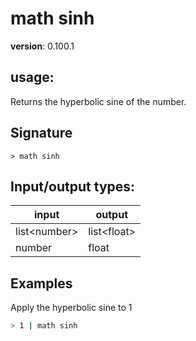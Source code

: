 # math sinh

**version**: 0.100.1

## **usage**:

Returns the hyperbolic sine of the number.

## Signature

`> math sinh `

## Input/output types:

| input          | output        |
| -------------- | ------------- |
| list\<number\> | list\<float\> |
| number         | float         |

## Examples

Apply the hyperbolic sine to 1

```bash
> 1 | math sinh
```
